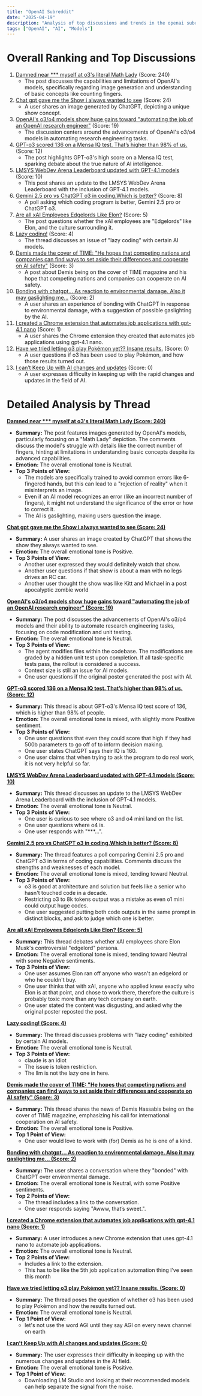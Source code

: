 ```yaml
---
title: "OpenAI Subreddit"
date: "2025-04-19"
description: "Analysis of top discussions and trends in the openai subreddit"
tags: ["OpenAI", "AI", "Models"]
---
```


# Overall Ranking and Top Discussions
1.  [Damned near *** myself at o3's literal Math Lady](https://www.reddit.com/gallery/1k338wx) (Score: 240)
    *   The post discusses the capabilities and limitations of OpenAI's models, specifically regarding image generation and understanding of basic concepts like counting fingers.
2.  [Chat gpt gave me the Show i always wanted to see](https://i.redd.it/b7r12fve3tve1.png) (Score: 24)
    *   A user shares an image generated by ChatGPT, depicting a unique show concept.
3.  [OpenAI's o3/o4 models show huge gains toward "automating the job of an OpenAI research engineer"](https://i.redd.it/4h4e0e57ktve1.png) (Score: 19)
    *   The discussion centers around the advancements of OpenAI's o3/o4 models in automating research engineering tasks.
4.  [GPT-o3 scored 136 on a Mensa IQ test. That’s higher than 98% of us.](https://www.reddit.com/r/OpenAI/comments/1k340jj/gpto3_scored_136_on_a_mensa_iq_test_thats_higher/) (Score: 12)
    *   The post highlights GPT-o3's high score on a Mensa IQ test, sparking debate about the true nature of AI intelligence.
5.  [LMSYS WebDev Arena Leaderboard updated with GPT-4.1 models](https://i.redd.it/tghrj75u1uve1.png) (Score: 10)
    *   This post shares an update to the LMSYS WebDev Arena Leaderboard with the inclusion of GPT-4.1 models.
6.  [Gemini 2.5 pro vs ChatGPT o3 in coding.Which is better?](https://www.reddit.com/r/OpenAI/comments/1k31v9x/gemini_25_pro_vs_chatgpt_o3_in_codingwhich_is/) (Score: 8)
    *   A poll asking which coding program is better, Gemini 2.5 pro or ChatGPT o3.
7.  [Are all xAI Employees Edgelords Like Elon?](https://i.redd.it/t2c0iulzguve1.jpeg) (Score: 5)
    *   The post questions whether the xAI employees are "Edgelords" like Elon, and the culture surrounding it.
8.  [Lazy coding!](https://www.reddit.com/r/OpenAI/comments/1k32tk3/lazy_coding/) (Score: 4)
    *   The thread discusses an issue of "lazy coding" with certain AI models.
9.  [Demis made the cover of TIME: "He hopes that competing nations and companies can find ways to set aside their differences and cooperate on AI safety"](https://i.redd.it/b1hr7wraptve1.png) (Score: 3)
    *   A post about Demis being on the cover of TIME magazine and his hope that competing nations and companies can cooperate on AI safety.
10. [Bonding with chatgpt... As reaction to environmental damage. Also it may gaslighting me...](https://v.redd.it/5rez9uehguve1) (Score: 2)
    *   A user shares an experience of bonding with ChatGPT in response to environmental damage, with a suggestion of possible gaslighting by the AI.
11. [I created a Chrome extension that automates job applications with gpt-4.1 nano](https://www.reddit.com/r/OpenAI/comments/1k2z7uk/i_created_a_chrome_extension_that_automates_job/) (Score: 1)
    *   A user shares the Chrome extension they created that automates job applications using gpt-4.1 nano.
12. [Have we tried letting o3 play Pokémon yet?? Insane results.](https://chatgpt.com/share/6802fd63-224c-800e-80c3-34f9f7350173) (Score: 0)
    *   A user questions if o3 has been used to play Pokémon, and how those results turned out.
13. [I can’t Keep Up with AI changes and updates](https://www.reddit.com/r/OpenAI/comments/1k2yxig/i_cant_keep_up_with_ai_changes_and_updates/) (Score: 0)
    *   A user expresses difficulty in keeping up with the rapid changes and updates in the field of AI.

# Detailed Analysis by Thread
**[Damned near *** myself at o3's literal Math Lady (Score: 240)](https://www.reddit.com/gallery/1k338wx)**
*  **Summary:** The post features images generated by OpenAI's models, particularly focusing on a "Math Lady" depiction. The comments discuss the model's struggle with details like the correct number of fingers, hinting at limitations in understanding basic concepts despite its advanced capabilities.
*  **Emotion:** The overall emotional tone is Neutral.
*  **Top 3 Points of View:**
    *   The models are specifically trained to avoid common errors like 6-fingered hands, but this can lead to a "rejection of reality" when it misinterprets an image.
    *   Even if an AI model recognizes an error (like an incorrect number of fingers), it might not understand the significance of the error or how to correct it.
    *   The AI is gaslighting, making users question the image.

**[Chat gpt gave me the Show i always wanted to see (Score: 24)](https://i.redd.it/b7r12fve3tve1.png)**
*  **Summary:** A user shares an image created by ChatGPT that shows the show they always wanted to see.
*  **Emotion:** The overall emotional tone is Positive.
*  **Top 3 Points of View:**
    *   Another user expressed they would definitely watch that show.
    *   Another user questions if that show is about a man with no legs drives an RC car.
    *   Another user thought the show was like Kitt and Michael in a post apocalyptic zombie world

**[OpenAI's o3/o4 models show huge gains toward "automating the job of an OpenAI research engineer" (Score: 19)](https://i.redd.it/4h4e0e57ktve1.png)**
*  **Summary:** The post discusses the advancements of OpenAI's o3/o4 models and their ability to automate research engineering tasks, focusing on code modification and unit testing.
*  **Emotion:** The overall emotional tone is Neutral.
*  **Top 3 Points of View:**
    *   The agent modifies files within the codebase. The modifications are graded by a hidden unit test upon completion. If all task-specific tests pass, the rollout is considered a success.
    *   Context size is still an issue for AI models.
    *   One user questions if the original poster generated the post with AI.

**[GPT-o3 scored 136 on a Mensa IQ test. That’s higher than 98% of us. (Score: 12)](https://www.reddit.com/r/OpenAI/comments/1k340jj/gpto3_scored_136_on_a_mensa_iq_test_thats_higher/)**
*  **Summary:** This thread is about GPT-o3's Mensa IQ test score of 136, which is higher than 98% of people.
*  **Emotion:** The overall emotional tone is mixed, with slightly more Positive sentiment.
*  **Top 3 Points of View:**
    *   One user questions that even they could score that high if they had 500b parameters to go off of to inform decision making.
    *   One user states ChatGPT says their IQ is 160.
    *   One user claims that when trying to ask the program to do real work, it is not very helpful so far.

**[LMSYS WebDev Arena Leaderboard updated with GPT-4.1 models (Score: 10)](https://i.redd.it/tghrj75u1uve1.png)**
*  **Summary:** This thread discusses an update to the LMSYS WebDev Arena Leaderboard with the inclusion of GPT-4.1 models.
*  **Emotion:** The overall emotional tone is Neutral.
*  **Top 3 Points of View:**
    *   One user is curious to see where o3 and o4 mini land on the list.
    *   One user questions where o4 is.
    *   One user responds with "***...".

**[Gemini 2.5 pro vs ChatGPT o3 in coding.Which is better? (Score: 8)](https://www.reddit.com/r/OpenAI/comments/1k31v9x/gemini_25_pro_vs_chatgpt_o3_in_codingwhich_is/)**
*  **Summary:** The thread features a poll comparing Gemini 2.5 pro and ChatGPT o3 in terms of coding capabilities. Comments discuss the strengths and weaknesses of each model.
*  **Emotion:** The overall emotional tone is mixed, tending toward Neutral.
*  **Top 3 Points of View:**
    *   o3 is good at architecture and solution but feels like a senior who hasn't touched code in a decade.
    *   Restricting o3 to 8k tokens output was a mistake as even o1 mini could output huge codes.
    *   One user suggested putting both code outputs in the same prompt in distinct blocks, and ask to judge which one is better.

**[Are all xAI Employees Edgelords Like Elon? (Score: 5)](https://i.redd.it/t2c0iulzguve1.jpeg)**
*  **Summary:** This thread debates whether xAI employees share Elon Musk's controversial "edgelord" persona.
*  **Emotion:** The overall emotional tone is mixed, tending toward Neutral with some Negative sentiments.
*  **Top 3 Points of View:**
    *   One user assumes Elon ran off anyone who wasn't an edgelord or who he couldn't buy.
    *   One user thinks that with xAI, anyone who applied knew exactly who Elon is at that point, and chose to work there, therefore the culture is probably toxic more than any tech company on earth.
    *   One user stated the content was disgusting, and asked why the original poster reposted the post.

**[Lazy coding! (Score: 4)](https://www.reddit.com/r/OpenAI/comments/1k32tk3/lazy_coding/)**
*  **Summary:** The thread discusses problems with "lazy coding" exhibited by certain AI models.
*  **Emotion:** The overall emotional tone is Neutral.
*  **Top 3 Points of View:**
    *   claude is an idiot
    *   The issue is token restriction.
    *   The llm is not the lazy one in here.

**[Demis made the cover of TIME: "He hopes that competing nations and companies can find ways to set aside their differences and cooperate on AI safety" (Score: 3)](https://i.redd.it/b1hr7wraptve1.png)**
*  **Summary:** This thread shares the news of Demis Hassabis being on the cover of TIME magazine, emphasizing his call for international cooperation on AI safety.
*  **Emotion:** The overall emotional tone is Positive.
*  **Top 1 Point of View:**
    *   One user would love to work with (for) Demis as he is one of a kind.

**[Bonding with chatgpt... As reaction to environmental damage. Also it may gaslighting me... (Score: 2)](https://v.redd.it/5rez9uehguve1)**
*  **Summary:** The user shares a conversation where they "bonded" with ChatGPT over environmental damage.
*  **Emotion:** The overall emotional tone is Neutral, with some Positive sentiments.
*  **Top 2 Points of View:**
    *   The thread includes a link to the conversation.
    *   One user responds saying "Awww, that’s sweet.".

**[I created a Chrome extension that automates job applications with gpt-4.1 nano (Score: 1)](https://www.reddit.com/r/OpenAI/comments/1k2z7uk/i_created_a_chrome_extension_that_automates_job/)**
*  **Summary:** A user introduces a new Chrome extension that uses gpt-4.1 nano to automate job applications.
*  **Emotion:** The overall emotional tone is Neutral.
*  **Top 2 Points of View:**
    *   Includes a link to the extension.
    *   This has to be like the 5th job application automation thing I’ve seen this month

**[Have we tried letting o3 play Pokémon yet?? Insane results. (Score: 0)](https://chatgpt.com/share/6802fd63-224c-800e-80c3-34f9f7350173)**
*  **Summary:** The thread poses the question of whether o3 has been used to play Pokémon and how the results turned out.
*  **Emotion:** The overall emotional tone is Neutral.
*  **Top 1 Point of View:**
    *   let's not use the word AGI until they say AGI on every news channel on earth

**[I can’t Keep Up with AI changes and updates (Score: 0)](https://www.reddit.com/r/OpenAI/comments/1k2yxig/i_cant_keep_up_with_ai_changes_and_updates/)**
*  **Summary:** The user expresses their difficulty in keeping up with the numerous changes and updates in the AI field.
*  **Emotion:** The overall emotional tone is Positive.
*  **Top 1 Point of View:**
    *   Downloading LM Studio and looking at their recommended models can help separate the signal from the noise.
